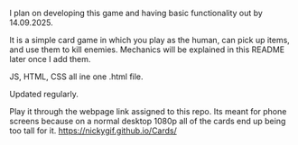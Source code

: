 I plan on developing this game and having basic functionality out by 14.09.2025.

It is a simple card game in which you play as the human, can pick up items, and use them to kill enemies.
Mechanics will be explained in this README later once I add them.

JS, HTML, CSS all ine one .html file.

Updated regularly.

Play it through the webpage link assigned to this repo. 
Its meant for phone screens because on a normal desktop 1080p all of the cards end up being too tall for it.
https://nickygif.github.io/Cards/
